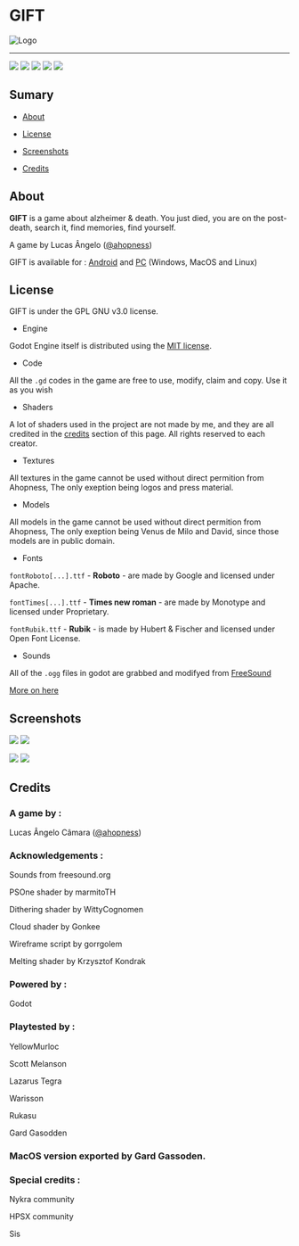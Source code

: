 # GIFT 

![Logo](https://img.itch.zone/aW1nLzU4NzY1NjYucG5n/original/CdEMJM.png "Logo")

- - - - - - -

![](https://img.shields.io/github/license/Ahopness/GIFT?color=black)
![](https://img.shields.io/badge/version-2.0-black)
![](https://img.shields.io/badge/plataforms-Android%20%7C%20WIndows%20%7C%20Linux%20%7C%20MacOS-black)
![](https://img.shields.io/github/stars/Ahopness/GIFT?color=black)
![](https://img.shields.io/github/forks/Ahopness/GIFT?color=black)

## Sumary

* [About](#About)

* [License](#License)

* [Screenshots](#Screenshots)

* [Credits](#Credits)

## About

**GIFT** is a game about alzheimer & death. You just died, you are on the post-death, search it, find memories, find yourself.

A game by Lucas Ângelo ([@ahopness](http://twitter.com/Ahopness "Twitter"))


GIFT is available for :
[Android](https://play.google.com/store/apps/details?id=com.ahopness.gift "Android") and [PC](https://ahopness.itch.io/gift "PC") (Windows, MacOS and Linux)

## License

GIFT is under the GPL GNU v3.0 license.

* Engine

Godot Engine itself is distributed using the [MIT license](https://godotengine.org/license).

* Code

All the `.gd` codes in the game are free to use, modify, claim and copy. Use it as you wish

* Shaders

A lot of shaders used in the project are not made by me, and they are all credited in the [credits](#Credits) section of this page. All rights reserved to each creator.

* Textures

All textures in the game cannot be used without direct permition from Ahopness, The only exeption being logos and press material.

* Models

All models in the game cannot be used without direct permition from Ahopness, The only exeption being Venus de Milo and David, since those models are in public domain.

* Fonts

`fontRoboto[...].ttf` - **Roboto** - are made by Google and licensed under Apache.

`fontTimes[...].ttf` - **Times new roman** - are made by Monotype and licensed under Proprietary.

`fontRubik.ttf` - **Rubik** - is made by Hubert & Fischer and licensed under Open Font License.

* Sounds

All of the `.ogg` files in godot are grabbed and modifyed from [FreeSound](https://freesound.org/ "FreeSound")

[More on here](https://github.com/Ahopness/GIFT/blob/main/LICENSE "More on here")

## Screenshots

![](https://img.itch.zone/aW1hZ2UvMTAyNzUyOS81ODczNDU4LnBuZw==/original/eU%2FKu6.png)
![](https://img.itch.zone/aW1hZ2UvMTAyNzUyOS81ODczNDU5LnBuZw==/original/5L3tmj.png)

![](https://img.itch.zone/aW1hZ2UvMTAyNzUyOS81ODczNDYwLnBuZw==/original/dphRXL.png)
![](https://img.itch.zone/aW1hZ2UvMTAyNzUyOS81ODczNDYxLnBuZw==/original/ys9Ccz.png)

## Credits

### A game by : 

Lucas Ângelo Câmara ([@ahopness](http://twitter.com/Ahopness "Twitter"))


### Acknowledgements :

Sounds from freesound.org

PSOne shader by marmitoTH

Dithering shader by WittyCognomen

Cloud shader by Gonkee

Wireframe script by gorrgolem

Melting shader by Krzysztof Kondrak


### Powered by :

Godot


### Playtested by :

YellowMurloc

Scott Melanson

Lazarus Tegra

Warisson

Rukasu

Gard Gasodden 


### MacOS version exported by Gard Gassoden.


### Special credits :

Nykra community

HPSX community

Sis


